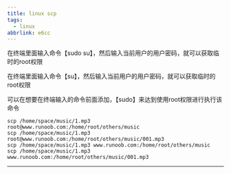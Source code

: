 ```yaml
---
title: linux scp
tags:
  - linux
abbrlink: e6cc
---
```


在终端里面输入命令【sudo su】，然后输入当前用户的用户密码，就可以获取临时的root权限

在终端里面输入命令【su】，然后输入当前用户的用户密码，就可以获取临时的root权限

可以在想要在终端输入的命令前面添加，【sudo】来达到使用root权限进行执行该命令

```
scp /home/space/music/1.mp3 root@www.runoob.com:/home/root/others/music 
scp /home/space/music/1.mp3 root@www.runoob.com:/home/root/others/music/001.mp3 
scp /home/space/music/1.mp3 www.runoob.com:/home/root/others/music 
scp /home/space/music/1.mp3 www.runoob.com:/home/root/others/music/001.mp3 
```

---
